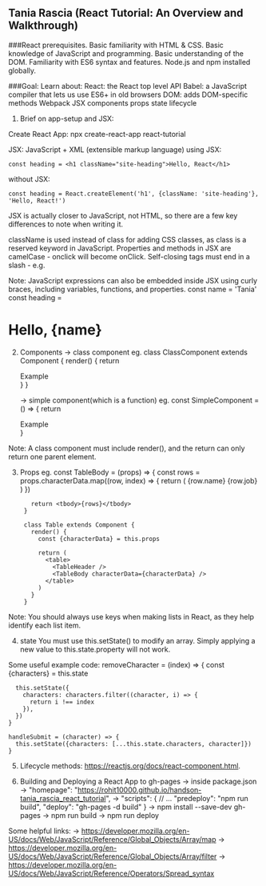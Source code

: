 ## Tania Rascia (React Tutorial: An Overview and Walkthrough)

###React prerequisites.
Basic familiarity with HTML & CSS.
Basic knowledge of JavaScript and programming.
Basic understanding of the DOM.
Familiarity with ES6 syntax and features.
Node.js and npm installed globally.

###Goal:
Learn about:
	React: the React top level API
	Babel: a JavaScript compiler that lets us use ES6+ in old browsers
	DOM: adds DOM-specific methods
	Webpack
	JSX
	components
	props
	state
	lifecycle
	
1. Brief on app-setup and JSX:
	
Create React App: npx create-react-app react-tutorial
	
JSX: JavaScript + XML (extensible markup language)
using JSX:
```
const heading = <h1 className="site-heading">Hello, React</h1>
```
without JSX:
```
const heading = React.createElement('h1', {className: 'site-heading'}, 'Hello, React!')
```
JSX is actually closer to JavaScript, not HTML, so there are a few key differences to note when writing it.

className is used instead of class for adding CSS classes, as class is a reserved keyword in JavaScript.
Properties and methods in JSX are camelCase - onclick will become onClick.
Self-closing tags must end in a slash - e.g. <img />

Note:
JavaScript expressions can also be embedded inside JSX using curly braces, including variables, functions, and properties.
const name = 'Tania'
const heading = <h1>Hello, {name}</h1>


2. Components
	-> class component
	eg.
		class ClassComponent extends Component {
		  render() {
			return <div>Example</div>
		  }
		}
		
	-> simple component(which is a function)
	eg.
		const SimpleComponent = () => {
		  return <div>Example</div>
		}
		
		
Note: A class component must include render(),
	and the return can only return one parent element.
	

3. Props
	eg.
		const TableBody = (props) => {
		  const rows = props.characterData.map((row, index) => {
			return (
			  <tr key={index}>
				<td>{row.name}</td>
				<td>{row.job}</td>
			  </tr>
			)
		  })

		  return <tbody>{rows}</tbody>
		}
		
		class Table extends Component {
		  render() {
			const {characterData} = this.props

			return (
			  <table>
				<TableHeader />
				<TableBody characterData={characterData} />
			  </table>
			)
		  }
		}
	
Note: You should always use keys when making lists in React, 
as they help identify each list item.

4. state
	You must use this.setState() to modify an array. 
	Simply applying a new value to this.state.property will not work.

Some useful example code:
	removeCharacter = (index) => {
	  const {characters} = this.state

	  this.setState({
		characters: characters.filter((character, i) => {
		  return i !== index
		}),
	  })
	}
	
	handleSubmit = (character) => {
	  this.setState({characters: [...this.state.characters, character]})
	}
	
5. Lifecycle methods:
	https://reactjs.org/docs/react-component.html.

6. Building and Deploying a React App to gh-pages
		-> inside package.json
		-> "homepage": "https://rohit10000.github.io/handson-tania_rascia_react_tutorial",
		-> "scripts": {
			  // ...
			  "predeploy": "npm run build",
			  "deploy": "gh-pages -d build"
			}
		-> npm install --save-dev gh-pages
		-> npm run build
		-> npm run deploy


Some helpful links:
-> https://developer.mozilla.org/en-US/docs/Web/JavaScript/Reference/Global_Objects/Array/map
-> https://developer.mozilla.org/en-US/docs/Web/JavaScript/Reference/Global_Objects/Array/filter
-> https://developer.mozilla.org/en-US/docs/Web/JavaScript/Reference/Operators/Spread_syntax
